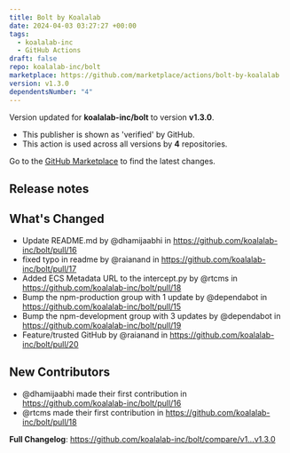 ```yaml
---
title: Bolt by Koalalab
date: 2024-04-03 03:27:27 +00:00
tags:
  - koalalab-inc
  - GitHub Actions
draft: false
repo: koalalab-inc/bolt
marketplace: https://github.com/marketplace/actions/bolt-by-koalalab
version: v1.3.0
dependentsNumber: "4"
---
```



Version updated for **koalalab-inc/bolt** to version **v1.3.0**.
- This publisher is shown as 'verified' by GitHub.
- This action is used across all versions by **4** repositories.

Go to the [GitHub Marketplace](https://github.com/marketplace/actions/bolt-by-koalalab) to find the latest changes.

## Release notes

## What's Changed
* Update README.md by @dhamijaabhi in https://github.com/koalalab-inc/bolt/pull/16
* fixed typo in readme by @raianand in https://github.com/koalalab-inc/bolt/pull/17
* Added ECS Metadata URL to the intercept.py  by @rtcms in https://github.com/koalalab-inc/bolt/pull/18
* Bump the npm-production group with 1 update by @dependabot in https://github.com/koalalab-inc/bolt/pull/15
* Bump the npm-development group with 3 updates by @dependabot in https://github.com/koalalab-inc/bolt/pull/19
* Feature/trusted GitHub by @raianand in https://github.com/koalalab-inc/bolt/pull/20

## New Contributors
* @dhamijaabhi made their first contribution in https://github.com/koalalab-inc/bolt/pull/16
* @rtcms made their first contribution in https://github.com/koalalab-inc/bolt/pull/18

**Full Changelog**: https://github.com/koalalab-inc/bolt/compare/v1...v1.3.0
